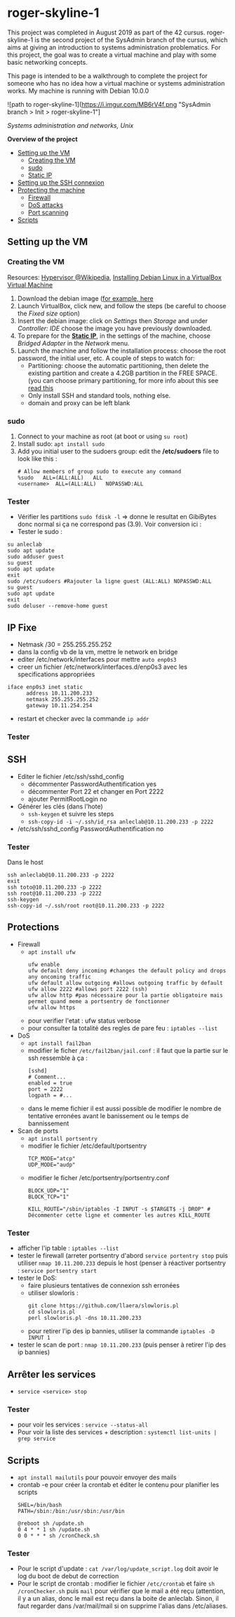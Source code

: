 # roger-skyline-1

This project was completed in August 2019 as part of the 42 cursus. roger-skyline-1 is the second project of the SysAdmin branch of the cursus, which aims at giving an introduction to systems administration problematics. For this project, the goal was to create a virtual machine and play with some basic networking concepts.

This page is intended to be a walkthrough to complete the project for someone who has no idea how a virtual machine or systems administration works. My machine is running with Debian 10.0.0

![path to roger-skyline-1](https://i.imgur.com/MB6rV4f.png "SysAdmin branch > Init > roger-skyline-1"]

*Systems administration and networks, Unix*

**Overview of the project**
- [Setting up the VM](#setting-up-the-vm)
    + [Creating the VM](#creating-the-vm)
    + [sudo](#sudo)
    + [Static IP](#static-ip)
- [Setting up the SSH connexion](#setting-up-the-ssh-connexion)
- [Protecting the machine](#protecting-the-machine)
    + [Firewall](#firewall)
    + [DoS attacks](#dos-attacks)
    + [Port scanning](#port-scanning)
- [Scripts](scripts)

## Setting up the VM

### Creating the VM

Resources: [Hypervisor @Wikipedia](https://en.wikipedia.org/wiki/Hypervisor), [Installing Debian Linux in a VirtualBox Virtual Machine](http://www.brianlinkletter.com/installing-debian-linux-in-a-virtualbox-virtual-machine/)

1. Download the debian image ([for example, here](https://cdimage.debian.org/debian-cd/current/amd64/iso-cd/debian-10.0.0-amd64-netinst.iso)
2. Launch VirtualBox, click new, and follow the steps (be careful to choose the *Fixed size* option)
3. Insert the debian image: click on *Settings* then *Storage* and under *Controller: IDE* choose the image you have previously downloaded.
4. To prepare for the **[Static IP](#static-ip)**, in the settings of the machine, choose *Bridged Adapter* in the *Network* menu.
5. Launch the machine and follow the installation process: choose the root password, the initial user, etc. A couple of steps to watch for:
    - Partitioning: choose the automatic partitioning, then delete the existing partition and create a 4.2GB partition in the FREE SPACE. (you can choose primary partitioning, for more info about this see [read this](https://www.quora.com/What-is-the-difference-between-Primary-and-logical-partition)
    - Only install SSH and standard tools, nothing else.
    - domain and proxy can be left blank

### sudo

1. Connect to your machine as root (at boot or using `su root`)
2. Install sudo: `apt install sudo`
3. Add you initial user to the sudoers group: edit the **/etc/sudoers** file to look like this :
    ```
    # Allow members of group sudo to execute any command
    %sudo   ALL=(ALL:ALL)   ALL
    <username>  ALL=(ALL:ALL)   NOPASSWD:ALL
    ```

### Tester

- Vérifier les partitions `sudo fdisk -l` ⇒ donne le resultat en GibiBytes donc normal si ça ne correspond pas (3.9). Voir conversion ici :
- Tester le sudo :
```
su anleclab
sudo apt update
sudo adduser guest
su guest
sudo apt update
exit
sudo /etc/sudoers #Rajouter la ligne guest (ALL:ALL) NOPASSWD:ALL
su guest
sudo apt update
exit
sudo deluser --remove-home guest
```

## IP Fixe
- Netmask /30 = 255.255.255.252
- dans la config vb de la vm, mettre le network en bridge
- editer /etc/network/interfaces pour mettre `auto enp0s3`
- creer un fichier /etc/network/interfaces.d/enp0s3 avec les specifications appropriées
```
iface enp0s3 inet static
      address 10.11.200.233
      netmask 255.255.255.252
      gateway 10.11.254.254
```
- restart et checker avec la commande `ip addr`

### Tester


## SSH
- Editer le fichier /etc/ssh/sshd_config
    - décommenter PasswordAuthentification yes
    - décommenter Port 22 et changer en Port 2222
    - ajouter PermitRootLogin no
- Générer les clés (dans l'hote)
    - `ssh-keygen` et suivre les steps
    - `ssh-copy-id -i ~/.ssh/id_rsa anleclab@10.11.200.233 -p 2222`
- /etc/ssh/sshd_config PasswordAuthentification no

### Tester
Dans le host
```
ssh anleclab@10.11.200.233 -p 2222
exit
ssh toto@10.11.200.233 -p 2222
ssh root@10.11.200.233 -p 2222
ssh-keygen
ssh-copy-id ~/.ssh/root root@10.11.200.233 -p 2222
```

## Protections
- Firewall
    - `apt install ufw`
      ```
      ufw enable
      ufw default deny incoming #changes the default policy and drops any oncoming traffic
      ufw default allow outgoing #allows outgoing traffic by default
      ufw allow 2222 #allows port 2222 (ssh)
      ufw allow http #pas nécessaire pour la partie obligatoire mais permet quand meme a portsentry de fonctionner
      ufw allow https
      ```
    - pour verifier l'etat : ufw status verbose
    - pour consulter la totalité des regles de pare feu : `iptables --list`
- DoS
    - `apt install fail2ban`
    - modifier le ficher `/etc/fail2ban/jail.conf` : il faut que la partie sur le ssh ressemble à ça :
      ```
      [sshd]
      # Comment...
      enabled = true
      port = 2222
      logpath = #...
      ```
    - dans le meme fichier il est aussi possible de modifier le nombre de tentative erronées avant le banissement ou le temps de bannissement
- Scan de ports
    - `apt install portsentry`
    - modifier le fichier /etc/default/portsentry
      ```
      TCP_MODE="atcp"
      UDP_MODE="audp"
      ```
    - modifier le ficher /etc/portsentry/portsentry.conf
      ```
      BLOCK_UDP="1"
      BLOCK_TCP="1"
      ```
      ```
      KILL_ROUTE="/sbin/iptables -I INPUT -s $TARGET$ -j DROP" # Décommenter cette ligne et commenter les autres KILL_ROUTE
      ```
  
### Tester

- afficher l'ip table : `iptables --list`
- tester le firewall (arreter portsentry d'abord `service portentry stop` puis utiliser `nmap 10.11.200.233` depuis le host (penser à réactiver portsentry : `service portsentry start`
- tester le DoS:
    - faire plusieurs tentatives de connexion ssh erronées
    - utiliser slowloris :
        ```
        git clone https://github.com/llaera/slowloris.pl
        cd slowloris.pl
        perl slowloris.pl -dns 10.11.200.233
        ```
    - pour retirer l'ip des ip bannies, utiliser la commande `iptables -D INPUT 1`
 - tester le scan de port : `nmap 10.11.200.233` (puis penser à retirer l'ip des ip bannies)


## Arrêter les services

- `service <service> stop`

### Tester
- pour voir les services : `service --status-all`
- Pour voir la liste des services + description : `systemctl list-units | grep service`

## Scripts

- `apt install mailutils` pour pouvoir envoyer des mails
- crontab -e pour créer la crontab et éditer le contenu pour planifier les scripts
    ```
    SHEL=/bin/bash
    PATH=/sbin:/bin:/usr/sbin:/usr/bin
    
    @reboot sh /update.sh
    0 4 * * 1 sh /update.sh
    0 0 * * * sh /cronCheck.sh
    ```
    
### Tester
- Pour le script d'update : `cat /var/log/update_script.log` doit avoir le log du boot de debut de correction
- Pour le script de crontab : modifier le fichier `/etc/crontab` et faire `sh /cronChecker.sh` puis `mail` pour vérifier que le mail a été reçu (attention, il y a un alias, donc le mail est reçu dans la boite de anleclab. Sinon, il faut regarder dans /var/mail/mail si on supprime l'alias dans /etc/aliases.

